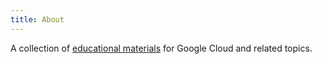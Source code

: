 ```yaml
---
title: About
---
```


A collection of [educational materials](https://github.com/bobbae/gcp/wiki) for Google Cloud and related topics.


